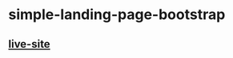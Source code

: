 # simple-landing-page-bootstrap

## [live-site](https://mdmehedi121888.github.io/simple-landing-page-bootstrap/)

